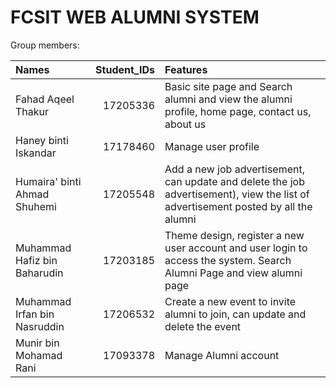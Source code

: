 # FCSIT WEB ALUMNI SYSTEM

Group members:<br>

| **Names** | **Student_IDs** | **Features** |
| :------------- | ----------: | :----------- |
| Fahad Aqeel Thakur | 17205336 | Basic site page and Search alumni and view the alumni profile, home page, contact us, about us |
| Haney binti Iskandar | 17178460 | Manage user profile |
| Humaira' binti Ahmad Shuhemi | 17205548 | Add a new job advertisement, can update and delete the job advertisement), view the list of advertisement posted by all the alumni |
| Muhammad Hafiz bin Baharudin | 17203185 | Theme design, register a new user account and user login to access the system. Search Alumni Page and view alumni page |
| Muhammad Irfan bin Nasruddin | 17206532 | Create a new event to invite alumni to join, can update and delete the event |
| Munir bin Mohamad Rani | 17093378 | Manage Alumni account |
